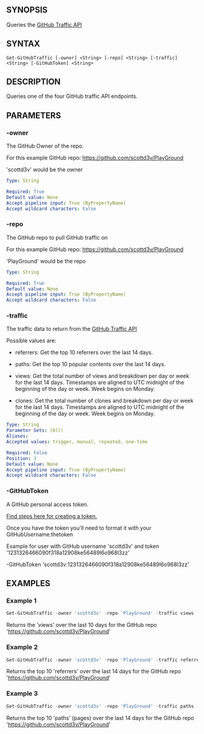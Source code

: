 ## SYNOPSIS

Queries the [GitHub Traffic API](https://developer.github.com/v3/repos/traffic/) 

## SYNTAX

```
Get-GitHubTraffic [-owner] <String> [-repo] <String> [-traffic] <String> [-GitHubToken] <String>
```

## DESCRIPTION

Queries one of the four GitHub traffic API endpoints. 


## PARAMETERS

### -owner

The GitHub Owner of the repo.

For this example GitHub repo: https://github.com/scottd3v/PlayGround

'scottd3v' would be the owner

```yaml
Type: String

Required: True
Default value: None
Accept pipeline input: True (ByPropertyName)
Accept wildcard characters: False
```

### -repo

The GitHub repo to pull GitHub traffic on

For this example GitHub repo: https://github.com/scottd3v/PlayGround

'PlayGround' would be the repo

```yaml
Type: String

Required: True
Default value: None
Accept pipeline input: True (ByPropertyName)
Accept wildcard characters: False
```


### -traffic

The traffic data to return from the [GitHub Traffic API](https://developer.github.com/v3/repos/traffic/)

Possible values are:

* referrers: Get the top 10 referrers over the last 14 days.
        
* paths: Get the top 10 popular contents over the last 14 days.
        
* views: Get the total number of views and breakdown per day or week for the last 14 days. Timestamps are aligned to UTC midnight of the beginning of the day or week. Week begins on Monday.
        
* clones: Get the total number of clones and breakdown per day or week for the last 14 days. Timestamps are aligned to UTC midnight of the beginning of the day or week. Week begins on Monday.

```yaml
Type: String
Parameter Sets: (All)
Aliases:
Accepted values: trigger, manual, repeated, one-time

Required: False
Position: 3
Default value: None
Accept pipeline input: True (ByPropertyName)
Accept wildcard characters: False
```

### -GitHubToken

A GitHub personal access token.

[Find steps here for creating a token.](https://help.github.com/articles/creating-a-personal-access-token-for-the-command-line/)

Once you have the token you'll need to format it with your GitHubUsername:thetoken

Example for user with GitHub username 'scottd3v' and token '1231326466090f318a12908ke56489l6o968l3zz'

-GitHubToken 'scottd3v:1231326466090f318a12908ke56489l6o968l3zz'

## EXAMPLES

### Example 1
```powershell
Get-GitHubTraffic -owner 'scottd3v' -repo 'PlayGround' -traffic views -GitHubToken scottd3v:1231326466090f318a12908ke56489l6o968l3zz
```
Returns the 'views' over the last 10 days for the GitHub repo 'https://github.com/scottd3v/PlayGround'

### Example 2
```powershell
Get-GitHubTraffic -owner 'scottd3v' -repo 'PlayGround' -traffic referrers -GitHubToken scottd3v:1231326466090f318a12908ke56489l6o968l3zz
```
Returns the top 10 'referrers' over the last 14 days for the GitHub repo 'https://github.com/scottd3v/PlayGround'

### Example 3
```powershell
Get-GitHubTraffic -owner 'scottd3v' -repo 'PlayGround' -traffic paths -GitHubToken scottd3v:1231326466090f318a12908ke56489l6o968l3zz
```
Returns the top 10 'paths' (pages) over the last 14 days for the GitHub repo 'https://github.com/scottd3v/PlayGround'



